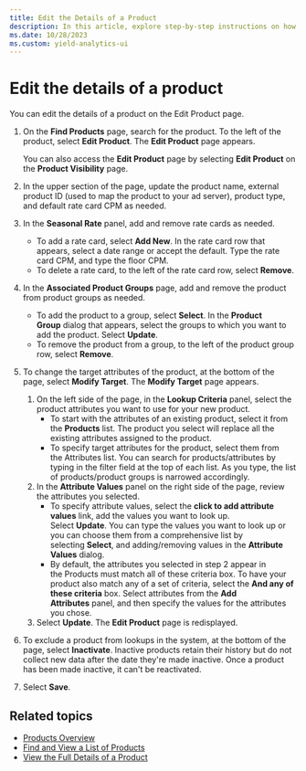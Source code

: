 ```yaml
---
title: Edit the Details of a Product
description: In this article, explore step-by-step instructions on how to edit the details of a product.
ms.date: 10/28/2023
ms.custom: yield-analytics-ui
---
```


# Edit the details of a product

You can edit the details of a product on the Edit Product page.

1. On the **Find Products** page, search for the product. To the left of the product, select **Edit Product**. The **Edit Product** page appears.

    You can also access the **Edit Product** page by selecting **Edit Product** on the **Product Visibility** page.
1. In the upper section of the page, update the product name, external product ID (used to map the product to your ad server), product type, and default rate card CPM as needed.
1. In the **Seasonal Rate** panel, add and remove rate cards as needed.
    - To add a rate card, select **Add New**. In the rate card row that appears, select a date range or accept the default. Type the rate card CPM, and type the floor CPM.
    - To delete a rate card, to the left of the rate card row, select **Remove**.
1. In the **Associated Product Groups** page, add and remove the product from product groups as needed.
    - To add the product to a group, select **Select**. In the **Product Group** dialog that appears, select the groups to which you want to add the product. Select **Update**.
    - To remove the product from a group, to the left of the product group row, select **Remove**.
1. To change the target attributes of the product, at the bottom of the page, select **Modify Target**. The **Modify Target** page appears.
    1. On the left side of the page, in the **Lookup Criteria** panel, select the product attributes you want to use for your new product.
        - To start with the attributes of an existing product, select it from the **Products** list. The product you select will replace all the existing attributes assigned to the product.
        - To specify target attributes for the product, select them from the Attributes list. You can search for products/attributes by typing in the filter field at the top of each list. As you type, the list of products/product groups is narrowed accordingly.
    1. In the **Attribute Values** panel on the right side of the page, review the attributes you selected.  
        - To specify attribute values, select the **click to add attribute values** link, add the values you want to look up. Select **Update**. You can type the values you want to look up or you can choose them from a comprehensive list by selecting **Select**, and adding/removing values in the **Attribute Values** dialog.
        - By default, the attributes you selected in step 2 appear in the Products must match all of these criteria box. To have your product also match any of a set of criteria, select the **And any of these criteria** box. Select attributes from the **Add Attributes** panel, and then specify the values for the attributes you chose.
    1. Select **Update**. The **Edit Product** page is redisplayed.
1. To exclude a product from lookups in the system, at the bottom of the page, select **Inactivate**. Inactive products retain their history but do not collect new data after the date they're made inactive. Once a product has been made inactive, it can't be reactivated.
1. Select **Save**.

## Related topics

- [Products Overview](products-overview.md)
- [Find and View a List of Products](find-and-view-a-list-of-products.md)
- [View the Full Details of a Product](view-the-full-details-of-a-product.md)
